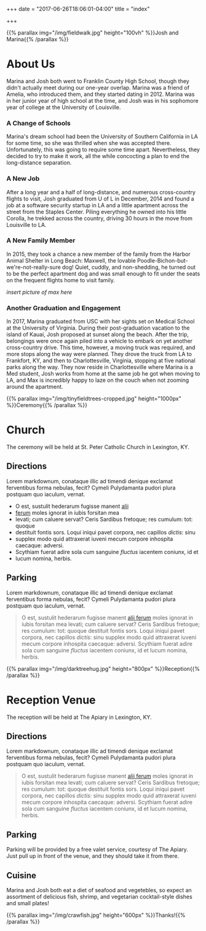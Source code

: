 +++
date = "2017-06-26T18:06:01-04:00"
title = "index"

+++

{{% parallax img="/img/fieldwalk.jpg" height="100vh" %}}Josh and Marina{{% /parallax %}}

# About Us

Marina and Josh both went to Franklin County High School, though they didn't
actually meet during our one-year overlap. Marina was a friend of Amelia, who
introduced them, and they started dating in 2012. Marina was in her junior
year of high school at the time, and Josh was in his sophomore year of
college at the University of Louisville.

### A Change of Schools

Marina's dream school had been the University of Southern California in LA
for some time, so she was thrilled when she was accepted there.
Unfortunately, this was going to require some time apart. Nevertheless, they
decided to try to make it work, all the while concocting a plan to end the
long-distance separation.

### A New Job

After a long year and a half of long-distance, and numerous cross-country
flights to visit, Josh graduated from U of L in December, 2014 and found a
job at a software security startup in LA and a little apartment across the
street from the Staples Center. Piling everything he owned into his little
Corolla, he trekked across the country, driving 30 hours in the move from
Louisville to LA.

### A New Family Member

In 2015, they took a chance a new member of the family from the Harbor Animal
Shelter in Long Beach: Maxwell, the lovable
Poodle-Bichon-but-we're-not-really-sure dog! Quiet, cuddly, and non-shedding,
he turned out to be the perfect apartment dog and was small enough to fit
under the seats on the frequent flights home to visit family.

*insert picture of max here*

### Another Graduation and Engagement

In 2017, Marina graduated from USC with her sights set on Medical School at
the University of Virginia. During their post-graduation vacation to the
island of Kauai, Josh proposed at sunset along the beach. After the trip,
belongings were once again piled into a vehicle to embark on yet another
cross-country drive. This time, however, a moving truck was required, and
more stops along the way were planned. They drove the truck from LA to
Frankfort, KY, and then to Charlottesville, Virginia, stopping at five
national parks along the way. They now reside in Charlottesville where Marina
is a Med student, Josh works from home at the same job he got when moving to
LA, and Max is incredibly happy to laze on the couch when not zooming around
the apartment.

{{% parallax img="/img/tinyfieldtrees-cropped.jpg" height="1000px" %}}Ceremony{{% /parallax %}}

# Church

The ceremony will be held at St. Peter Catholic Church in Lexington, KY.

## Directions

Lorem markdownum, conataque illic ad timendi denique exclamat ferventibus forma
nebulas, fecit? Cymeli Pulydamanta pudori plura postquam quo iaculum, vernat.

* O est, sustulit hederarum fugisse manent [alii](http://google.com)
* [ferum](http://www.funeraparatur.io/in) moles ignorat in iubis forsitan mea
* levati; cum caluere servat? Ceris Sardibus fretoque; res cumulum: tot: quoque
* destituit fontis sors. Loqui iniqui pavet corpora, nec capillos *dictis*: sinu
* supplex modo quid attraxerat iuveni mecum corpore inhospita caecaque: adversi.
* Scythiam fuerat adire sola cum sanguine *fluctus* iacentem coniunx, id et
* lucum nomina, herbis.

## Parking

Lorem markdownum, conataque illic ad timendi denique exclamat ferventibus forma
nebulas, fecit? Cymeli Pulydamanta pudori plura postquam quo iaculum, vernat.

> O est, sustulit hederarum fugisse manent [alii
> ferum](http://www.funeraparatur.io/in) moles ignorat in iubis forsitan mea
> levati; cum caluere servat? Ceris Sardibus fretoque; res cumulum: tot: quoque
> destituit fontis sors. Loqui iniqui pavet corpora, nec capillos *dictis*: sinu
> supplex modo quid attraxerat iuveni mecum corpore inhospita caecaque: adversi.
> Scythiam fuerat adire sola cum sanguine *fluctus* iacentem coniunx, id et
> lucum nomina, herbis.

{{% parallax img="/img/darktreehug.jpg" height="800px" %}}Reception{{% /parallax %}}

# Reception Venue

The reception will be held at The Apiary in Lexington, KY.

## Directions

Lorem markdownum, conataque illic ad timendi denique exclamat ferventibus forma
nebulas, fecit? Cymeli Pulydamanta pudori plura postquam quo iaculum, vernat.

> O est, sustulit hederarum fugisse manent [alii
> ferum](http://www.funeraparatur.io/in) moles ignorat in iubis forsitan mea
> levati; cum caluere servat? Ceris Sardibus fretoque; res cumulum: tot: quoque
> destituit fontis sors. Loqui iniqui pavet corpora, nec capillos *dictis*: sinu
> supplex modo quid attraxerat iuveni mecum corpore inhospita caecaque: adversi.
> Scythiam fuerat adire sola cum sanguine *fluctus* iacentem coniunx, id et
> lucum nomina, herbis.

## Parking

Parking will be provided by a free valet service, courtesy of The Apiary.
Just pull up in front of the venue, and they should take it from there.

## Cuisine

Marina and Josh both eat a diet of seafood and vegetebles, so expect an
assortment of delicious fish, shrimp, and vegetarian cocktail-style dishes
and small plates!

{{% parallax img="/img/crawfish.jpg" height="600px" %}}Thanks!{{% /parallax %}}